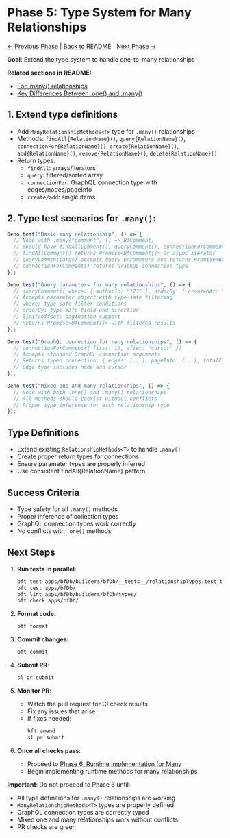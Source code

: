 # Phase 5: Type System for Many Relationships

[← Previous Phase](./phase-4-enforcement-cleanup.md) |
[Back to README](./README.md) |
[Next Phase →](./phase-6-runtime-implementation-many.md)

**Goal**: Extend the type system to handle one-to-many relationships

**Related sections in README:**

- [For .many() relationships](./README.md#for-many-relationships)
- [Key Differences Between .one() and .many()](./README.md#key-differences-between-one-and-many)

## 1. Extend type definitions

- Add `ManyRelationshipMethods<T>` type for `.many()` relationships
- Methods: `findAll{RelationName}()`, `query{RelationName}()`,
  `connectionFor{RelationName}()`, `create{RelationName}()`,
  `add{RelationName}()`, `remove{RelationName}()`, `delete{RelationName}()`
- Return types:
  - `findAll`: arrays/iterators
  - `query`: filtered/sorted array
  - `connectionFor`: GraphQL connection type with edges/nodes/pageInfo
  - `create/add`: single items

## 2. Type test scenarios for `.many()`:

```typescript
Deno.test("Basic many relationship", () => {
  // Node with .many("comment", () => BfComment)
  // Should have findAllComment(), queryComment(), connectionForComment(), createComment(), addComment(), removeComment()
  // findAllComment() returns Promise<BfComment[]> or async iterator
  // queryComment(args) accepts query parameters and returns Promise<BfComment[]>
  // connectionForComment() returns GraphQL connection type
});

Deno.test("Query parameters for many relationships", () => {
  // queryComment({ where: { authorId: "123" }, orderBy: { createdAt: "desc" }, limit: 10 })
  // Accepts parameter object with type-safe filtering
  // where: type-safe filter conditions
  // orderBy: type-safe field and direction
  // limit/offset: pagination support
  // Returns Promise<BfComment[]> with filtered results
});

Deno.test("GraphQL connection for many relationships", () => {
  // connectionForComment({ first: 10, after: "cursor" })
  // Accepts standard GraphQL connection arguments
  // Returns typed connection: { edges: [...], pageInfo: {...}, totalCount }
  // Edge type includes node and cursor
});

Deno.test("Mixed one and many relationships", () => {
  // Node with both .one() and .many() relationships
  // All methods should coexist without conflicts
  // Proper type inference for each relationship type
});
```

## Type Definitions

- Extend existing `RelationshipMethods<T>` to handle `.many()`
- Create proper return types for connections
- Ensure parameter types are properly inferred
- Use consistent findAll{RelationName} pattern

## Success Criteria

- Type safety for all `.many()` methods
- Proper inference of collection types
- GraphQL connection types work correctly
- No conflicts with `.one()` methods

## Next Steps

1. **Run tests in parallel**:
   ```bash
   bft test apps/bfDb/builders/bfDb/__tests__/relationshipTypes.test.ts
   bft test apps/bfDb/
   bft lint apps/bfDb/builders/bfDb/types/
   bft check apps/bfDb/
   ```

2. **Format code**:
   ```bash
   bft format
   ```

3. **Commit changes**:
   ```bash
   bft commit
   ```

4. **Submit PR**:
   ```bash
   sl pr submit
   ```

5. **Monitor PR**:
   - Watch the pull request for CI check results
   - Fix any issues that arise
   - If fixes needed:
     ```bash
     bft amend
     sl pr submit
     ```

6. **Once all checks pass**:
   - Proceed to
     [Phase 6: Runtime Implementation for Many](./phase-6-runtime-implementation-many.md)
   - Begin implementing runtime methods for many relationships

**Important**: Do not proceed to Phase 6 until:

- All type definitions for `.many()` relationships are working
- `ManyRelationshipMethods<T>` types are properly defined
- GraphQL connection types are correctly typed
- Mixed one and many relationships work without conflicts
- PR checks are green
